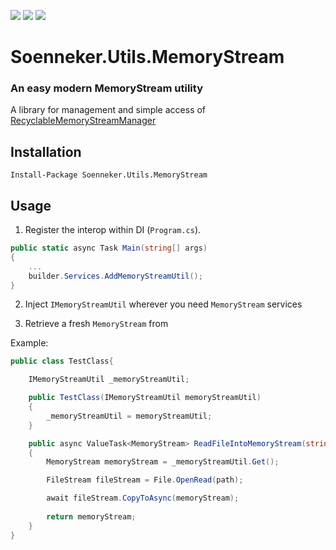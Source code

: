 [![](https://img.shields.io/nuget/v/Soenneker.Utils.MemoryStream.svg?style=for-the-badge)](https://www.nuget.org/packages/Soenneker.Utils.MemoryStream/)
[![](https://img.shields.io/github/actions/workflow/status/soenneker/soenneker.utils.memorystream/main.yml?style=for-the-badge)](https://github.com/soenneker/soenneker.utils.memorystream/actions/workflows/main.yml)
[![](https://img.shields.io/nuget/dt/Soenneker.Utils.MemoryStream.svg?style=for-the-badge)](https://www.nuget.org/packages/Soenneker.Utils.MemoryStream/)

# Soenneker.Utils.MemoryStream
### An easy modern MemoryStream utility

A library for management and simple access of [RecyclableMemoryStreamManager](https://github.com/microsoft/Microsoft.IO.RecyclableMemoryStream)

## Installation

```
Install-Package Soenneker.Utils.MemoryStream
```

## Usage

1. Register the interop within DI (`Program.cs`).

```csharp
public static async Task Main(string[] args)
{
    ...
    builder.Services.AddMemoryStreamUtil();
}
```

2. Inject `IMemoryStreamUtil` wherever you need `MemoryStream` services

3. Retrieve a fresh `MemoryStream` from 

Example:

```csharp
public class TestClass{

    IMemoryStreamUtil _memoryStreamUtil;

    public TestClass(IMemoryStreamUtil memoryStreamUtil)
    {
        _memoryStreamUtil = memoryStreamUtil;
    }

    public async ValueTask<MemoryStream> ReadFileIntoMemoryStream(string path)
    {
        MemoryStream memoryStream = _memoryStreamUtil.Get();

        FileStream fileStream = File.OpenRead(path);

        await fileStream.CopyToAsync(memoryStream);
    
        return memoryStream;
    }
}
```